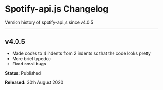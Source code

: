 # Spotify-api.js Changelog
Version history of spotify-api.js since v4.0.5

---

## v4.0.5

- Made codes to 4 indents from 2 indents so that the code looks pretty
- More brief typedoc
- Fixed small bugs

**Status:** Published

**Released:** 30th August 2020
